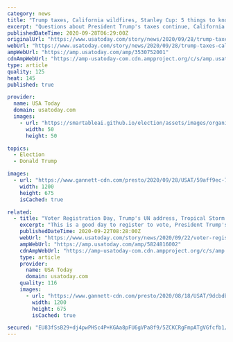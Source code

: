 ```yaml
---
category: news
title: "Trump taxes, California wildfires, Stanley Cup: 5 things to know Monday"
excerpt: "Questions about President Trump's taxes continue, California braces for more wildfires and more news to start your Monday."
publishedDateTime: 2020-09-28T06:29:00Z
originalUrl: "https://www.usatoday.com/story/news/2020/09/28/trump-taxes-california-wildfires-stanley-cup-5-things-know-monday/3530752001/"
webUrl: "https://www.usatoday.com/story/news/2020/09/28/trump-taxes-california-wildfires-stanley-cup-5-things-know-monday/3530752001/"
ampWebUrl: "https://amp.usatoday.com/amp/3530752001"
cdnAmpWebUrl: "https://amp-usatoday-com.cdn.ampproject.org/c/s/amp.usatoday.com/amp/3530752001"
type: article
quality: 125
heat: 145
published: true

provider:
  name: USA Today
  domain: usatoday.com
  images:
    - url: "https://smartableai.github.io/election/assets/images/organizations/usatoday.com-50x50.jpg"
      width: 50
      height: 50

topics:
  - Election
  - Donald Trump

images:
  - url: "https://www.gannett-cdn.com/presto/2020/09/28/USAT/59aff9ec-70a1-4434-b761-70d13b08116b-AFP_AFP_8QV4ZJ.jpg?auto=webp&crop=5567,3132,x0,y283&format=pjpg&width=1200"
    width: 1200
    height: 675
    isCached: true

related:
  - title: "Voter Registration Day, Trump's UN address, Tropical Storm Beta: 5 things to know Tuesday"
    excerpt: "This is a good day to register to vote, President Trump's U.N. address will be released before his latest rally and more news to start your Tuesday."
    publishedDateTime: 2020-09-22T08:28:00Z
    webUrl: "https://www.usatoday.com/story/news/2020/09/22/voter-registration-day-trumps-un-address-5-things-know-tuesday/5824816002/"
    ampWebUrl: "https://amp.usatoday.com/amp/5824816002"
    cdnAmpWebUrl: "https://amp-usatoday-com.cdn.ampproject.org/c/s/amp.usatoday.com/amp/5824816002"
    type: article
    provider:
      name: USA Today
      domain: usatoday.com
    quality: 116
    images:
      - url: "https://www.gannett-cdn.com/presto/2020/08/18/USAT/9dcbdbce-c6ee-4aef-8688-8b99680ca442-vote-by-mail.png?auto=webp&crop=1911,1075,x294,y0&format=pjpg&width=1200"
        width: 1200
        height: 675
        isCached: true

secured: "EU83fSsB29+dj4pwPHSc4P+KGAa8pFU6gVPa8f9/5ZCKCRgFmpATgVGfcfb1/tsI31WV0LZv/vKEOuQT+l2emX0jSh/CwmZgQCCsJxY/N0ofNW6zpbtoBM4QNnlKwh77usZlJfY4jdb3BTa9dVRYIKUoHpBp3W37gKUiqe/nXrC9gwUkdK1Mhssck0cQmOSB2e1eqyOrmYXbVArC7kqtx8wrKQTHhT86dwneFx7GIrjea7vARvwsHoQtO5NA6bcwcpvmWcnI+RYG1BKlGcoM5EeJ9zDxf2Fq2+7mxjRpU+vcJcS6Pk8hpIPpaNOOsdVGXUCafzPtFjjet50YKOSfAw+J5kG9kmgzWTbMtwICXQA=;2QBrEJ6ZhtcKWCV1/LZj+Q=="
---
```


